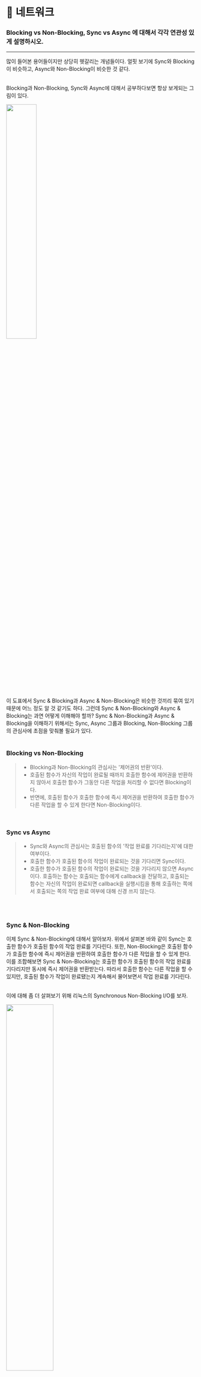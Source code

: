 # 🐼 네트워크


### Blocking vs Non-Blocking, Sync vs Async 에 대해서 각각 연관성 있게 설명하시오.

---

많이 들어본 용어들이지만 상당히 헷갈리는 개념들이다. 얼핏 보기에 Sync와 Blocking이 비슷하고, Async와 Non-Blocking이 비슷한 것 같다.   
</br>

Blocking과 Non-Blocking, Sync와 Async에 대해서 공부하다보면 항상 보게되는 그림이 있다.    
<div><img src="https://user-images.githubusercontent.com/56947879/135707152-44474515-27a6-4f54-95a2-e7f223e38555.png" align="center" width="40%"></div>
</br>
이 도표에서 Sync & Blocking과 Async & Non-Blocking은 비슷한 것끼리 묶여 있기 때문에 어느 정도 알 것 같기도 하다. 그런데 Sync & Non-Blocking와 Async & Blocking는 과연 어떻게 이해해야 할까?    
Sync & Non-Blocking과 Async & Blocking을 이해하기 위해서는 Sync, Async 그룹과 Blocking, Non-Blocking 그룹의 관심사에 초점을 맞춰볼 필요가 있다.    
</br>
</br>

### Blocking vs Non-Blocking    
> - Blocking과 Non-Blocking의 관심사는 '제어권의 반환'이다.    
> - 호출된 함수가 자신의 작업이 완료될 때까지 호출한 함수에 제어권을 반환하지 않아서 호출한 함수가 그동안 다른 작업을 처리할 수 없다면 Blocking이다.    
> - 반면에, 호출된 함수가 호출한 함수에 즉시 제어권을 반환하여 호출한 함수가 다른 작업을 할 수 있게 한다면 Non-Blocking이다.        
</br>

### Sync vs Async     
> - Sync와 Async의 관심사는 호출된 함수의 '작업 완료를 기다리는지'에 대한 여부이다.    
> - 호출한 함수가 호출된 함수의 작업이 완료되는 것을 기다리면 Sync이다.    
> - 호출한 함수가 호출된 함수의 작업이 완료되는 것을 기다리지 않으면 Async이다. 호출하는 함수는 호출되는 함수에게 callback을 전달하고, 호출되는 함수는 자신의 작업이 완료되면 callback을 실행시킴을 통해 호출하는 쪽에서 호출되는 쪽의 작업 완료 여부에 대해 신경 쓰지 않는다.    
</br>
</br>

### Sync & Non-Blocking    
이제 Sync & Non-Blocking에 대해서 알아보자. 위에서 살펴본 바와 같이 Sync는 호출한 함수가 호출된 함수의 작업 완료를 기다린다. 또한, Non-Blocking은 호출된 함수가 호출한 함수에 즉시 제어권을 반환하여 호출한 함수가 다른 작업을 할 수 있게 한다. 이를 조합해보면 Sync & Non-Blocking는 호출한 함수가 호출된 함수의 작업 완료를 기다리지만 동시에 즉시 제어권을 반환받는다. 따라서 호출한 함수는 다른 작업을 할 수 있지만, 호출된 함수가 작업이 완료됐는지 계속해서 물어보면서 작업 완료를 기다린다.   
</br> 

이에 대해 좀 더 살펴보기 위해 리눅스의 Synchronous Non-Blocking I/O를 보자.    
<div><img src="https://user-images.githubusercontent.com/56947879/135711959-7ebcf563-4f90-472b-92ca-cd5bdf0b2831.png" align="center" width="50%"></div>
Application이 System call을 통해 Kernel에게 제어권을 넘긴다. Kernel은 작업이 완료되지 않았지만 즉시 Application에 제어권을 반환하고, 작업이 완료되지 않았다는 오류(EAGAIN, EWOULDBLOCK)를 반환하여 다시 호출해야 함을 알린다. Application은 계속해서 read, accept같은 함수를 호출하여 I/O를 완료할 수 있는 상태가 되었나 계속해서 물어보면서 작업 완료를 기다린다.    
이를 통해 살펴보면 Kernel이 Application에 즉시 제어권을 반환기 때문에 Non-Blocking이다. 또한, Application이 I/O를 완료할 수 있는 상태가 되었나 계속해서 물어보면서 작업 완료를 기다리기 때문에 Sync이다. 이러한 방식은 Context-Switch로 인해 Cost가 계속해서 발생하긴 하지만, Application은 제어권을 갖고 있기 때문에 작업 완료에 대해 물어보는 중간 중간에 자신의 작업을 처리할 수 있다.    
</br>
</br>

### Async & Blocking    
Async & Blocking에 대해 알아보자. 위에서 살펴본 바와 같이 Async는 호출한 함수가 호출된 함수의 작업 완료를 기다리지 않는다. 또한, Blocking은 호출된 함수가 작업을 완료할 때 까지 호출한 함수에 제어권을 넘기지 않는다. 어차피 Blocking이 되어서 다른 작업을 처리할 수 없는데 작업 완료도 기다리지 않는다는 점에서 이 방식은 이점이 없어보인다.    
이와 같은 경우의 예는 대표적으로 Node.js와 MySQL의 조합이 있다. Async & Non-Blocking을 의도했지만 실제로는 Async & Blocking이 되어버린 케이스다. Node.js에서는 MySQL에 Async로 접근을 하여도 DB 작업을 호출할 때는 MySQL에서 제공하는 드라이버를 호출하게 되는데 이 드라이버가 Blocking방식이다.    
따라서 Async & Blocking는 특출난 이점이 없어서 의도하여 사용할 필요는 없지만, Async & Non-Blocking 방식을 사용하는 과정에서 하나라도 Blocking이 포함되어 있으면 의도와는 다르게 Async & Blocking이 되어버린다고 생각할 수 있다.
</br>
</br>

### 마무리
> - Blocking과 Non-Blocking의 관심사는 '제어권의 반환'. 제어권을 즉시 반환하면 Non-Blocking, 그렇지 않으면 Blocking    
> - Sync와 Async의 관심사는 호출된 함수의 '작업 완료를 기다리는지'에 대한 여부. 작업 완료를 기다리면 Sync, 그렇지 않으면 Async    

---

### TCP, UDP에 대해서 설명하시오. 그리고 차이점을 설명하시오.

---
TCP와 UDP는 모두 전송 계층에서 사용되는 프로토콜이다. 전송 계층에서는 데이터를 포트번호에 해당하는 프로세스에 전달하는 것을 담당한다.    
</br>     

#### TCP는     
> - 3 way-handshake를 통해 Connection을 연결하여 양방향 통신을 한다.     
> - 데이터의 순차 전송을 보장한다.     
> - 흐름제어(Flow Control)를 한다. 흐름제어는 데이터 처리 속도를 조절하여 수신자의 버퍼 오버플로우를 방지하는 것이다.     
> - 혼잡제어(Congestion control)를 한다. 네트워크 내에 패킷의 수가 과도하게 증가하는 현상을 혼잡이라고 하고 네트워크의 혼잡을 피하기 위해 송신측에서 보내는 데이터의 전송속도를 강제로 줄이게 작업을 혼잡제어라고 한다.        
> - TCP는 전송의 신뢰성은 보장하지만 3 way-handshake을 통해 매번 Connection을 연결하기 때문에 시간 손실이 발생하고, 패킷을 조금만 손실해도 재전송을 해야한다는 단점이 있다.                
</br>     
   
#### UDP는     
> - TCP보다 신뢰성은 떨어지지만, 전송 속도가 일반적으로 빠르다. TCP처럼 Connection을 연결하지 않고 Connectionless 상태로 통신을 한다.     
> - TCP의 특징인 순차 전송, 흐름제어, 혼잡제어를 보장하지 않는다.     
> - 비교적 데이터의 신뢰성이 중요하지 않을 때 사용된다. 주로 실시간 방송과 온라인 게임에서 UDP가 사용된다.     

---

### REST API

---

REST API란 REST를 기반으로 만들어진 API         
API는 어떠한 응용프로그램에서 데이터를 주고 받기 위한 방법
</br>

REST란
 - HTTP URI(Uniform Resource Identifier)를 통해 자원(Resource)을 명시하고, HTTP Method(POST, GET, PUT, DELETE)를 통해 해당 자원에 대한 CRUD Operation을 적용하는 것을 의미한다.    
 - REST는 기본적으로 웹의 기존 기술과 HTTP 프로토콜을 그대로 활용하기 때문에 웹의 장점을 최대한 활용할 수 있는 아키텍처 스타일이다
 - 즉, REST는 자원 기반의 구조(ROA, Resource Oriented Architecture) 설계의 중심에 Resource가 있고 HTTP Method를 통해 Resource를 처리하도록 설계된 아키텍쳐를 의미한다.
</br> 

REST API 중심 규칙
 - 1. URI는 정보의 자원을 표현해야 한다. (리소스명은 동사보다는 명사를 사용)
 - 2. 자원에 대한 행위는 HTTP Method(GET, POST, PUT, DELETE 등)로 표현
</br>

URI 설계 시 주의할 점
 - 1. 슬래시 구분자(/)는 계층 관계를 나타내는 데 사용
 - 2. URI 마지막 문자로 슬래시(/)를 포함하지 않는다.
 - 3. 하이픈(-)은 URI 가독성을 높이는데 사용 & 언더바(_)는 URI에 사용하지 않는다.
 - 4. URI 경로에는 소문자가 적합하다. 대문자 사용은 피해야 한다.
 - 5. 파일 확장자는 URI에 포함시키지 않는다.  Accept header를 사용하도록 하자.
</br>

URI vs URL
 - URI: Uniform Resource Identifier의 약자로 인터넷상 포현할수 있는 모든 리소스를 의미
 - URL: Uniform Resource Locator의 약자로 URI에서 네트워크상 경로, 어떤 자원의 위치에 대한 절대경로값
</br>

---

### Request Header, Response Header 에 대해서 아는 대로 쓰시오. (요청헤더, 응답헤더) 

---


---

### DNS 에 대해서 설명하시오.

---
